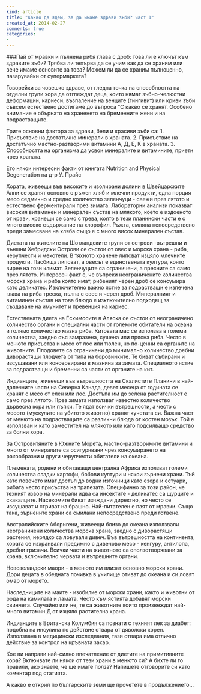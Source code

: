 ```yaml
---
kind: article
title: "Какво да ядем, за да имаме здрави зъби? част 1"
created_at: 2014-02-27
comments: true
categories: 
- 
---
```

###Пай от мравки и пълнена рибя глава с дроб: това ли е ключът към здравите зъби? Трябва ли тепърва да се учим как да се храним или вече имаме основите за това? Можем ли да се храним пълноценно, пазарувайки от супермаркета? 

Говорейки за човешко здраве, от гледна точка на способността на отделни групи хора да отглеждат деца, които нямат зъбно-челюстни деформации, кариеси, възпаление на венците (гингивит) или криви зъби съвсем естествено достигаме до въпроса "С какво се хранят. Особено внимание е обърнато на храненето на бременните жени и на подрастващите.

Трите основни фактора за здрави, бели и красиви зъби са:
	1. Присъствие на достатъчно минерали в храната.
	2. Присъствие на достатъчно мастно-разтворими витамини А, Д, Е, К в храната.
	3. Способността на организма да усвои минералите и витамините, приети чрез храната.
	
Ето някои интересни факти от книгата Nutrition and Physical Degeneration на д-р У. Прайс

<!-- more -->

Хората, живеещи във високите и изолирани долини в Швейцарските Алпи се хранят основно с ръжен хляб и млечни продукти, една порция месо седмично и средно количество зеленчуци - свежи през лятото и естествено ферментирали през зимата. Лабораторни анализи показват високия витаминен и минерален състав на млякото, което е издоеното от крави, хранещи се само с трева, която в тези планински части е с много високо съдържание на хлорофил. Ръжта, смляна непосредствено преди замесване на хляба също е с много висок минерален състав.

Диетата на жителите на Шотландските групи от острови -вътрешни и външни Хебридски Острови се състои от овес и морска храна - риба, черупчести и мекотели. В тяхното хранене липсват изцяло млечните продукти. Пасбища липсват, а овесът е единствената култура, която вирее на този климат. Зеленчуците са ограничени, а пресните са само през лятото. Интересен факт е, че въпреки неограничените количества морска храна и риба която имат, рибеният черен дроб се консумира като деликатес. Изключително важно ястие за подрастващи е изпечена глава на риба треска, пълна с овес и черен дроб. Минералният и витаминен състав на това блюдо е изключително подходящ за създаване на имунитет и превенция на кариес.

Естествената диета на Ескимосите в Аляска се състои от неограничено количество органи и специални части от големите обитатели на океана и голямо количество мазна риба. Китовата мас се използва в големи количества, заедно със замразена, сушена или прясна риба. Често в менюто присъства и месо от лос или тюлен, но по-ценни са органите на животните. Плодовете са ограничени до минимално количество дребни диворастящи плодчета от типа на боровинките. Те биват събирани и изсушавани или консервирани в мазнина за зимата. Специалното ястие за подрастващи и бременни са части от органите на кит.

Индианците, живеещи във вътрешността на Скалистите Планини в най-далечните части на Северна Канада, девет месеца от годината се хранят с месо от елен или лос. Достъпа им до зелена растителност е само през лятото. През зимата използват известно количество дървесна кора или пъпки. Те ядат всички вътрешности, а често с месото (мускулите на убитото животно) хранят кучетата си. Важна част от менюто на подрастващите са различни блюда от костен мозък. Той е използван и като заместител на млякото или като подсилващо средство за болни хора. 

За Островитяните в Южните Морета, мастно-разтворимите витамини и много от минералите са осигурявани чрез консумирането на ракообразни и други черупчести обитатели на океана.

Племената, родени и обитаващи централна Африка използват големи количества сладки картофи, бобови култури и някои зърнени храни. Тъй като повечето имат достъп до водни източници като езера и естуари, рибата често присъства на трапезата. Специфично за този район, че техният извор на минерали идва са инсектите - деликатес са щурците и скакалците. Насекомите биват изяждани директно, но често се изсушават и стриват на брашно. Най-питателен е паят от мравки. Също така, зърнените храни са смилани непосредствено преди готвене.

Австралийските Аборигени, живеещи близо до океана използвали неограничени количества морска храна, заедно с диворастящи растения, нерядко са ловували дивеч. 
Във вътрешността на континента, хората се изхранвали предимно с дивечово месо - кенгуру, антилопа, дребни гризачи. Всички части на животното са оползотворявани за храна, включително червата и вътрешните органи.

Новозеландски маори - в менюто им влизат основно морски храни. Дори децата в обедната почивка в училище отиват до океана и си ловят омар от морето.

Наследниците на маите - изобилие от морски храни, както и животни от рода на камилата и ламата. Често към ястията добавят морски свинчета. Случайно или не, те са животните които произвеждат най-много витамин Д от изцяло растителна храна.

Индианците в Британска Колумбия са познати с техният лек за диабет: подобна на инсулина по действие отвара от дяволски корен. Използвана в медицински изследвания, тази отвара има отлично действие за контрол на кръвната захар.

Кое ви направи най-силно впечатление от диетите на примитивните хора? Включвате ли някои от тези храни в менюто си? А бихте ли го правили, ако знаете, че ще имате полза? Напишете отговорите си като коментар под статията.

А какво е открил по българските земи ще прочетете в продължението...